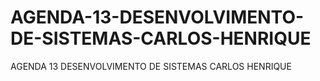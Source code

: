 # AGENDA-13-DESENVOLVIMENTO-DE-SISTEMAS-CARLOS-HENRIQUE
AGENDA 13  DESENVOLVIMENTO DE SISTEMAS CARLOS  HENRIQUE
